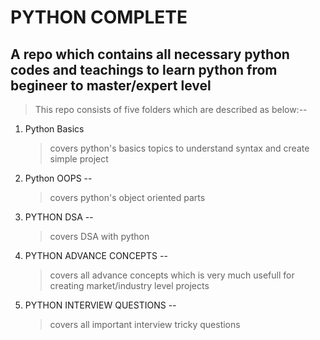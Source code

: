 # PYTHON COMPLETE 

## A repo which contains all necessary python codes and teachings to learn python from begineer to master/expert level

> This repo consists of five folders which are described as below:--

1. Python Basics
   > covers python's basics topics to understand syntax and create simple project
2. Python OOPS --
   > covers python's object oriented parts 
3. PYTHON DSA --
   > covers DSA with python 
4. PYTHON ADVANCE CONCEPTS --
   > covers all advance concepts which is very much usefull for creating market/industry level projects
5. PYTHON INTERVIEW QUESTIONS --
   > covers all important interview tricky questions
